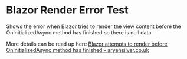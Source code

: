 # Blazor Render Error Test
Shows the error when Blazor tries to render the view content before the OnInitializedAsync method has finished so there is null data

More details can be read up here [Blazor attempts to render before OnInitializedAsync method has finished - aryehsilver.co.uk](https://aryehsilver.co.uk/blazor-attempts-to-render-before-oninitializedasync-method-has-finished/)
